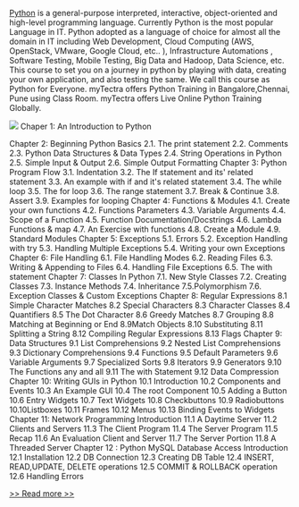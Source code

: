 [Python](https://www.mytectra.com/python-training-in-bangalore.html) is a general-purpose interpreted, interactive, object-oriented and high-level programming language. Currently Python is the most popular Language in IT. Python adopted as a language of choice for almost all the domain in IT including Web Development, Cloud Computing (AWS, OpenStack, VMware, Google Cloud, etc.. ), Infrastructure Automations , Software Testing, Mobile Testing, Big Data and Hadoop, Data Science, etc. This course to set you on a journey in python by playing with data, creating your own application, and also testing the same. We call this course as Python for Everyone. myTectra offers Python Training in Bangalore,Chennai, Pune using Class Room. myTectra offers Live Online Python Training Globally.

![](https://images.viblo.asia/9143419b-019f-4989-ac08-969c1db8a8e9.png)
Chaper 1: An Introduction to Python

Chapter 2: Beginning Python Basics 
2.1. The print statement
2.2. Comments
2.3. Python Data Structures & Data Types
2.4. String Operations in Python
2.5. Simple Input & Output
2.6. Simple Output Formatting
Chapter 3: Python Program Flow 
3.1. Indentation
3.2. The If statement and its' related statement
3.3. An example with if and it's related statement
3.4. The while loop
3.5. The for loop
3.6. The range statement
3.7. Break & Continue
3.8. Assert
3.9. Examples for looping
Chapter 4: Functions & Modules
4.1. Create your own functions
4.2. Functions Parameters
4.3. Variable Arguments
4.4. Scope of a Function
4.5. Function Documentation/Docstrings
4.6. Lambda Functions & map
4.7. An Exercise with functions
4.8. Create a Module
4.9. Standard Modules
Chapter 5: Exceptions
5.1. Errors
5.2. Exception Handling with try
5.3. Handling Multiple Exceptions
5.4. Writing your own Exceptions
Chapter 6: File Handling 
6.1. File Handling Modes
6.2. Reading Files
6.3. Writing & Appending to Files
6.4. Handling File Exceptions
6.5. The with statement
Chapter 7: Classes In Python 
7.1. New Style Classes
7.2. Creating Classes
7.3. Instance Methods
7.4. Inheritance
7.5.Polymorphism
7.6. Exception Classes & Custom Exceptions
Chapter 8: Regular Expressions 
8.1 Simple Character Matches
8.2 Special Characters
8.3 Character Classes
8.4 Quantifiers
8.5 The Dot Character
8.6 Greedy Matches
8.7 Grouping
8.8 Matching at Beginning or End
8.9Match Objects
8.10 Substituting
8.11 Splitting a String
8.12 Compiling Regular Expressions
8.13 Flags
Chapter 9: Data Structures 
9.1 List Comprehensions
9.2 Nested List Comprehensions
9.3 Dictionary Comprehensions
9.4 Functions
9.5 Default Parameters
9.6 Variable Arguments
9.7 Specialized Sorts
9.8 Iterators
9.9 Generators
9.10 The Functions any and all
9.11 The with Statement
9.12 Data Compression
Chapter 10: Writing GUIs in Python 
10.1 Introduction
10.2 Components and Events
10.3 An Example GUI
10.4 The root Component
10.5 Adding a Button
10.6 Entry Widgets
10.7 Text Widgets
10.8 Checkbuttons
10.9 Radiobuttons
10.10Listboxes
10.11 Frames
10.12 Menus
10.13 Binding Events to Widgets
Chapter 11: Network Programming 
Introduction
11.1 A Daytime Server
11.2 Clients and Servers
11.3 The Client Program
11.4 The Server Program
11.5 Recap
11.6 An Evaluation Client and Server
11.7 The Server Portion
11.8 A Threaded Server
Chapter 12 : Python MySQL Database Access 
Introduction
12.1 Installation
12.2 DB Connection
12.3 Creating DB Table
12.4 INSERT, READ,UPDATE, DELETE operations
12.5 COMMIT & ROLLBACK operation
12.6 Handling Errors

[>> Read more >>](https://www.mytectra.com/python-training-in-bangalore.html)
